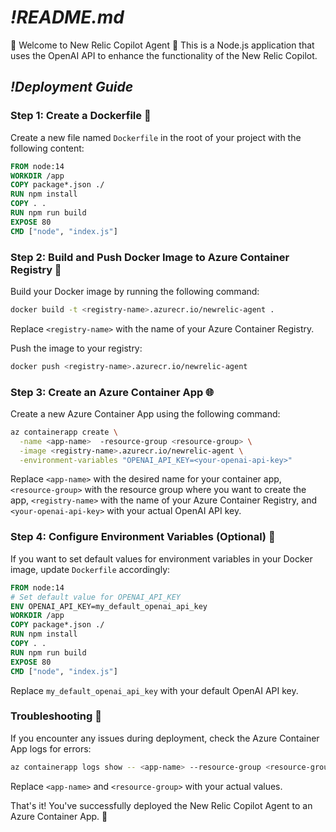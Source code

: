 *!*README.md** 
=============== 
🎉 Welcome to New Relic Copilot Agent 🎉 
This is a Node.js application that uses the OpenAI API to enhance the functionality of the New Relic Copilot.

*!*Deployment Guide** 
----

### Step 1: Create a Dockerfile 🐳
Create a new file named `Dockerfile` in the root of your project with the following content:
```dockerfile
FROM node:14
WORKDIR /app
COPY package*.json ./  
RUN npm install
COPY . .
RUN npm run build
EXPOSE 80
CMD ["node", "index.js"]
```
### Step 2: Build and Push Docker Image to Azure Container Registry 🚀

Build your Docker image by running the following command:
```bash
docker build -t <registry-name>.azurecr.io/newrelic-agent .
```
Replace `<registry-name>` with the name of your Azure Container Registry.

Push the image to your registry:
```bash
docker push <registry-name>.azurecr.io/newrelic-agent
```

### Step 3: Create an Azure Container App 🌐

Create a new Azure Container App using the following command:
```bash
az containerapp create \
  -name <app-name>  -resource-group <resource-group> \
  -image <registry-name>.azurecr.io/newrelic-agent \
  -environment-variables "OPENAI_API_KEY=<your-openai-api-key>"
```
Replace `<app-name>` with the desired name for your container app, `<resource-group>` with the resource group where you want to create the app, `<registry-name>` with the name of your Azure Container Registry, and `<your-openai-api-key>` with your actual OpenAI API key.

### Step 4: Configure Environment Variables (Optional) 🌈

If you want to set default values for environment variables in your Docker image, update `Dockerfile` accordingly:
```dockerfile
FROM node:14
# Set default value for OPENAI_API_KEY
ENV OPENAI_API_KEY=my_default_openai_api_key
WORKDIR /app
COPY package*.json ./  
RUN npm install
COPY . .
RUN npm run build
EXPOSE 80
CMD ["node", "index.js"]
```
Replace `my_default_openai_api_key` with your default OpenAI API key.

### Troubleshooting 🚨

If you encounter any issues during deployment, check the Azure Container App logs for errors:
```bash
az containerapp logs show -- <app-name> --resource-group <resource-group>
```
Replace `<app-name>` and `<resource-group>` with your actual values.

That's it! You've successfully deployed the New Relic Copilot Agent to an Azure Container App. 🎉